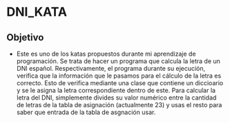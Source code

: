 # DNI_KATA

## Objetivo
- Este es uno de los katas propuestos durante mi aprendizaje de programación. Se trata de hacer un programa que calcula la letra de un DNI español. Respectivamente, el programa durante su ejecución, verifica que la información que le pasamos para el cálculo de la letra es correcto. Esto de verifica mediante una clase que contiene un diccioario y se le asigna la letra correspondiente dentro de este. Para calcular la letra del DNI, simplemente divides su valor numérico entre la cantidad de letras de la tabla de asignación (actualmente 23) y usas el resto para saber que entrada de la tabla de asgnación usar.
